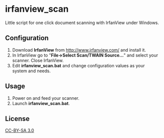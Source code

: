 # irfanview_scan
Little script for one click document scanning with IrfanView under Windows.

## Configuration
1. Download **IrfanView** from http://www.irfanview.com/ and install it.
2. In IrfanView go to "**File->Select Scan/TWAIN Source...**" and select your scanner. Close IrfanView.
3. Edit **irfanview_scan.bat** and change configuration values as your system and needs.

## Usage
1. Power on and feed your scanner.
2. Launch **irfanview_scan.bat**.
 
## License
[CC-BY-SA 3.0](http://creativecommons.org/licenses/by/3.0/)
